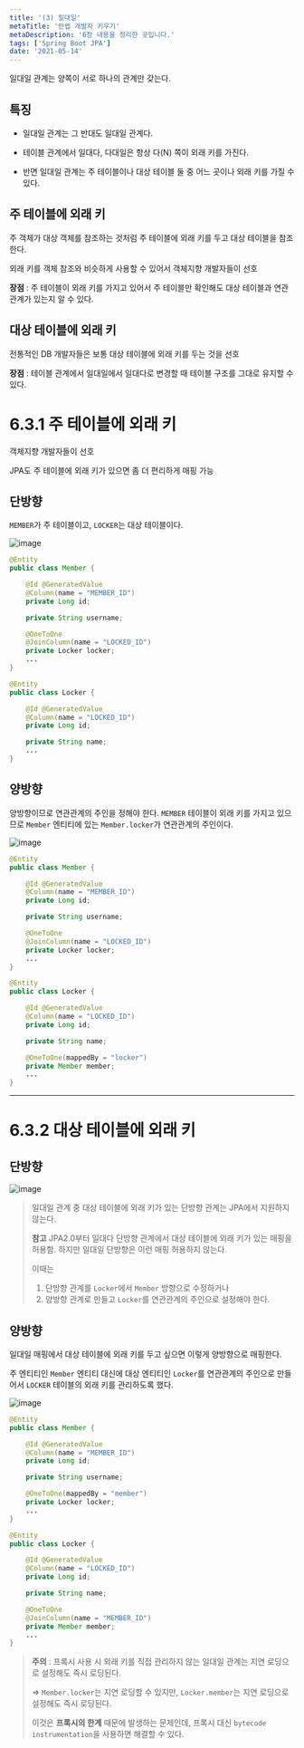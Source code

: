 ```yaml
---
title: '(3) 일대일'
metaTitle: '만렙 개발자 키우기'
metaDescription: '6장 내용을 정리한 곳입니다.'
tags: ['Spring Boot JPA']
date: '2021-05-14'
---
```


일대일 관계는 양쪽이 서로 하나의 관계만 갖는다.

## 특징

- 일대일 관계는 그 반대도 일대일 관계다.

* 테이블 관계에서 일대다, 다대일은 항상 다(N) 쪽이 외래 키를 가진다.

- 반면 일대일 관계는 주 테이블이나 대상 테이블 둘 중 어느 곳이나 외래 키를 가질 수 있다.

## 주 테이블에 외래 키

주 객체가 대상 객체를 참조하는 것처럼 주 테이블에 외래 키를 두고 대상 테이블을 참조한다.

외래 키를 객체 참조와 비슷하게 사용할 수 있어서 객체지향 개발자들이 선호

**장점** : 주 테이블이 외래 키를 가지고 있어서 주 테이블만 확인해도 대상 테이블과 연관관계가 있는지 알 수 있다.

## 대상 테이블에 외래 키

전통적인 DB 개발자들은 보통 대상 테이블에 외래 키를 두는 것을 선호

**장점** : 테이블 관계에서 일대일에서 일대다로 변경할 때 테이블 구조를 그대로 유지할 수 있다.

# 6.3.1 주 테이블에 외래 키

객체지향 개발자들이 선호

JPA도 주 테이블에 외래 키가 있으면 좀 더 편리하게 매핑 가능

## 단방향

`MEMBER`가 주 테이블이고, `LOCKER`는 대상 테이블이다.

![image](https://user-images.githubusercontent.com/51476083/118646351-0efcac00-b81b-11eb-953f-3f5280a53f26.png)

```java
@Entity
public class Member {

    @Id @GeneratedValue
    @Column(name = "MEMBER_ID")
    private Long id;

    private String username;

    @OneToOne
    @JoinColumn(name = "LOCKED_ID")
    private Locker locker;
    ...
}

@Entity
public class Locker {

    @Id @GeneratedValue
    @Column(name = "LOCKED_ID")
    private Long id;

    private String name;
    ...
}
```

## 양방향

양방향이므로 연관관계의 주인을 정해야 한다. `MEMBER` 테이블이 외래 키를 가지고 있으므로 `Member` 엔티티에 있는 `Member.locker`가 연관관계의 주인이다.

![image](https://user-images.githubusercontent.com/51476083/118646689-7d416e80-b81b-11eb-85fa-ff13fb49ffe3.png)

```java
@Entity
public class Member {

    @Id @GeneratedValue
    @Column(name = "MEMBER_ID")
    private Long id;

    private String username;

    @OneToOne
    @JoinColumn(name = "LOCKED_ID")
    private Locker locker;
    ...
}

@Entity
public class Locker {

    @Id @GeneratedValue
    @Column(name = "LOCKED_ID")
    private Long id;

    private String name;

    @OneToOne(mappedBy = "locker")
    private Member member;
    ...
}
```

<hr/>

# 6.3.2 대상 테이블에 외래 키

## 단방향

![image](https://user-images.githubusercontent.com/51476083/118647609-7d8e3980-b81c-11eb-8ebf-1d082e337852.png)

> 일대일 관계 중 대상 테이블에 외래 키가 있는 단방향 관계는 JPA에서 지원하지 않는다.
>
> **참고** JPA2.0부터 일대다 단방향 관계에서 대상 테이블에 외래 키가 있는 매핑을 허용함. 하지만 일대일 단방향은 이런 매핑 허용하지 않는다.
>
> 이때는
>
> 1. 단방향 관계를 `Locker`에서 `Member` 방향으로 수정하거나 <br/>
> 2. 양방향 관계로 만들고 `Locker`를 연관관계의 주인으로 설정해야 한다.

## 양방향

일대일 매핑에서 대상 테이블에 외래 키를 두고 싶으면 이렇게 양방향으로 매핑한다.

주 엔티티인 `Member` 엔티티 대신에 대상 엔티티인 `Locker`를 연관관계의 주인으로 만들어서 `LOCKER` 테이블의 외래 키를 관리하도록 했다.

![image](https://user-images.githubusercontent.com/51476083/118648159-1a50d700-b81d-11eb-86de-3a63f69c495c.png)

```java
@Entity
public class Member {

    @Id @GeneratedValue
    @Column(name = "MEMBER_ID")
    private Long id;

    private String username;

    @OneToOne(mappedBy = "member")
    private Locker locker;
    ...
}

@Entity
public class Locker {

    @Id @GeneratedValue
    @Column(name = "LOCKED_ID")
    private Long id;

    private String name;

    @OneToOne
    @JoinColumn(name = "MEMBER_ID")
    private Member member;
    ...
}
```

> **주의** : 프록시 사용 시 외래 키를 직접 관리하지 않는 일대일 관계는 지연 로딩으로 설정해도 즉시 로딩된다.
>
> => `Member.locker`는 지연 로딩할 수 있지만, `Locker.member`는 지연 로딩으로 설정해도 즉시 로딩된다.
>
> 이것은 **프록시의 한계** 때문에 발생하는 문제인데, 프록시 대신 `bytecode instrumentation`을 사용하면 해결할 수 있다.
